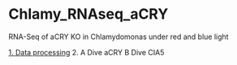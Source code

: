 # Chlamy_RNAseq_aCRY
RNA-Seq of aCRY KO in Chlamydomonas under red and blue light

[1. Data processing](1_data_processing)
2. A Dive aCRY
   B Dive CIA5

